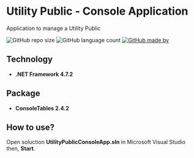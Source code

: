 # Utility Public - Console Application


Application to manage a Utility Public 

![GitHub repo size](https://img.shields.io/github/repo-size/vicentejrlive/utility-public-management) ![GitHub language count](https://img.shields.io/github/languages/count/vicentejrlive/utility-public-management) [![GitHub made by](https://img.shields.io/badge/made%20by-vicentejrlive-green)](https://www.linkedin.com/in/vicente-jr-41787963/)

## Technology

- **.NET Framework 4.7.2**

## Package

- **ConsoleTables 2.4.2**

## How to use?

Open soluction **UtilityPublicConsoleApp.sln** in Microsoft Visual Studio then, **Start**.
